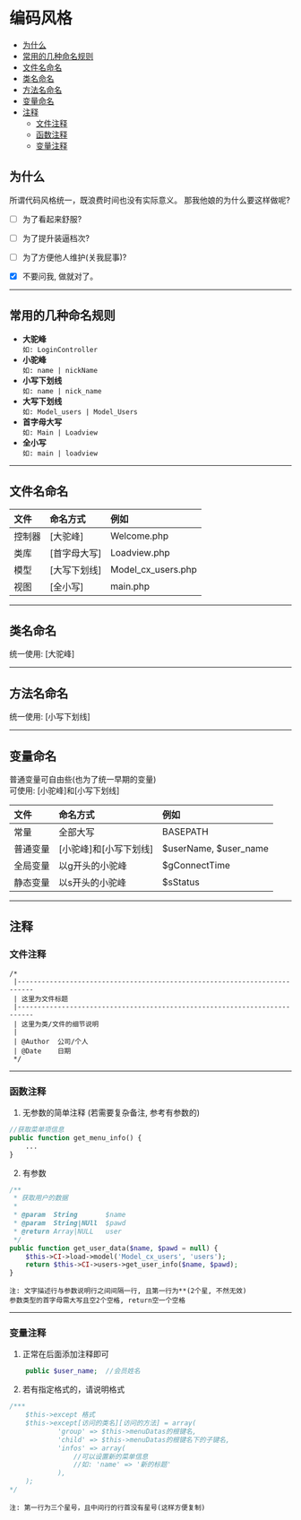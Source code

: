 # 编码风格

- [为什么](#为什么)
- [常用的几种命名规则](#常用的几种命名规则)
- [文件名命名](#文件名命名)
- [类名命名](#类名命名)
- [方法名命名](#方法名命名)
- [变量命名](#变量命名)
- [注释](#注释)
    - [文件注释](#文件注释)
    - [函数注释](#函数注释)
    - [变量注释](#变量注释)




## 为什么
所谓代码风格统一，既浪费时间也没有实际意义。
那我他娘的为什么要这样做呢?
- [ ] 为了看起来舒服?
- [ ] 为了提升装逼档次?
- [ ] 为了方便他人维护(关我屁事)?
- [x] 不要问我, 做就对了。


---


## 常用的几种命名规则

+ **大驼峰**  
    `如: LoginController`
+ **小驼峰**  
    `如: name | nickName`
+ **小写下划线**  
    `如: name | nick_name`
+ **大写下划线**  
    `如: Model_users | Model_Users`
+ **首字母大写**  
    `如: Main | Loadview`
+ **全小写**  
    `如: main | loadview`


---


## 文件名命名
| 文件    | 命名方式      | 例如               |
| :----- | :----------- | :----------------- |
| 控制器  | [大驼峰]      | Welcome.php        |
| 类库    | [首字母大写]  | Loadview.php       |
| 模型    | [大写下划线]  | Model_cx_users.php |
| 视图    | [全小写]     | main.php           |

---

## 类名命名
统一使用: [大驼峰]

---

## 方法名命名
统一使用: [小写下划线]

---

## 变量命名
普通变量可自由些(也为了统一早期的变量)  
可使用: [小驼峰]和[小写下划线]  

| 文件     | 命名方式               | 例如                  |
| :------- | :------------------- | :-------------------- |
| 常量     | 全部大写               | BASEPATH              |
| 普通变量  | [小驼峰]和[小写下划线]  | $userName, $user_name |
| 全局变量  | 以g开头的小驼峰        | $gConnectTime         |
| 静态变量  | 以s开头的小驼峰        | $sStatus              |


---


## 注释

### 文件注释
```
/*
 |--------------------------------------------------------------------------
 | 这里为文件标题
 |--------------------------------------------------------------------------
 | 这里为类/文件的细节说明
 | 
 | @Author  公司/个人
 | @Date    日期
 */
```

---

### 函数注释
1. 无参数的简单注释 (若需要复杂备注, 参考有参数的)
```php
//获取菜单项信息
public function get_menu_info() {
    ...
}
```
2. 有参数
```php
/**
 * 获取用户的数据
 * 
 * @param  String       $name
 * @param  String|NUll  $pawd
 * @return Array|NULL   user
 */
public function get_user_data($name, $pawd = null) {
    $this->CI->load->model('Model_cx_users', 'users');
    return $this->CI->users->get_user_info($name, $pawd);
}
```
`注: 文字描述行与参数说明行之间间隔一行, 且第一行为**(2个星, 不然无效)`  
`参数类型的首字母需大写且空2个空格, return空一个空格`

---

### 变量注释
1. 正常在后面添加注释即可
```php
    public $user_name;  //会员姓名
```
2. 若有指定格式的，请说明格式
```php
/***
    $this->except 格式
    $this->except[访问的类名][访问的方法] = array(
            'group' => $this->menuDatas的根键名,
            'child' => $this->menuDatas的根键名下的子键名,
            'infos' => array(
                //可以设置新的菜单信息
                //如: 'name' => '新的标题'
            ),
    );
*/
```
`注: 第一行为三个星号，且中间行的行首没有星号(这样方便复制)`
